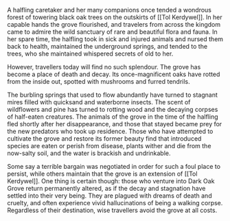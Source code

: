 A halfling caretaker and her many companions once tended a wondrous forest of towering black oak trees on the outskirts of [[Tol Kerdywel]]. In her capable hands the grove flourished, and travelers from across the kingdom came to admire the wild sanctuary of rare and beautiful flora and fauna. In her spare time, the halfling took in sick and injured animals and nursed them back to health, maintained the underground springs, and tended to the trees, who she maintained whispered secrets of old to her.

However, travellers today will find no such splendour. The grove has become a place of death and decay. Its once-magnificent oaks have rotted from the inside out, spotted with mushrooms and furred tendrils.

The burbling springs that used to flow abundantly have turned to stagnant mires filled with quicksand and waterborne insects. The scent of wildflowers and pine has turned to rotting wood and the decaying corpses of half-eaten creatures. The animals of the grove in the time of the halfling fled shortly after her disappearance, and those that stayed became prey for the new predators who took up residence. Those who have attempted to cultivate the grove and restore its former beauty find that introduced species are eaten or perish from disease, plants wither and die from the now-salty soil, and the water is brackish and undrinkable.

Some say a terrible bargain was negotiated in order for such a foul place to persist, while others maintain that the grove is an extension of [[Tol Kerdywel]]. One thing is certain though: those who venture into Dark Oak Grove return permanently altered, as if the decay and stagnation have settled into their very being. They are plagued with dreams of death and cruelty, and often experience vivid hallucinations of being a walking corpse. Regardless of their destination, wise travellers avoid the grove at all costs.